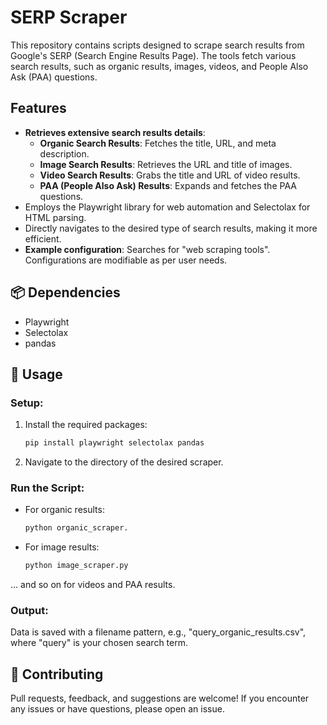 
# SERP Scraper

This repository contains scripts designed to scrape search results from Google's SERP (Search Engine Results Page). The tools fetch various search results, such as organic results, images, videos, and People Also Ask (PAA) questions.

## Features
- **Retrieves extensive search results details**:
  - **Organic Search Results**: Fetches the title, URL, and meta description.
  - **Image Search Results**: Retrieves the URL and title of images.
  - **Video Search Results**: Grabs the title and URL of video results.
  - **PAA (People Also Ask) Results**: Expands and fetches the PAA questions.
- Employs the Playwright library for web automation and Selectolax for HTML parsing.
- Directly navigates to the desired type of search results, making it more efficient.
- **Example configuration**: Searches for "web scraping tools". Configurations are modifiable as per user needs.

## 📦 Dependencies
- Playwright
- Selectolax
- pandas

## 🚀 Usage

### Setup:
1. Install the required packages:
   ```bash
   pip install playwright selectolax pandas
2. Navigate to the directory of the desired scraper.

### Run the Script:
- For organic results:
  ```python
  python organic_scraper.
- For image results:
  ```bash
  python image_scraper.py
... and so on for videos and PAA results.

### Output:
Data is saved with a filename pattern, e.g., "query_organic_results.csv", where "query" is your chosen search term.

## 💬 Contributing
Pull requests, feedback, and suggestions are welcome! If you encounter any issues or have questions, please open an issue.


